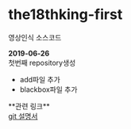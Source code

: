 # the18thking-first
영상인식 소스코드

**2019-06-26** </br>
첫번째 repository생성
<ul>
  <li>add파일 추가</li>
  <li>blackbox파일 추가</li>
</ul>
**관련 링크**</br>
<a href=https://www.lesstif.com/pages/viewpage.action?pageId=20775949>git 설명서</a>
